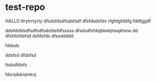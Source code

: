 # test-repo

HALLO
ttrytrrtyrty
dfsdsfdsdfsdsfsdf
dfsfdsdsfds
rfgfdgfddfg
fddfggdf


ddsfdsfdsdfsdfsdfsdsfdsfdfsssss
dfsdsdfsfdsjbkekjheajkhew
dd
dfsfdsfdsfsd
dsfdsfds
dfssddddd

fddsds

ddsfsd
dfdsfsd


fsdsdfdsfs


fdsnjdsknjmknj
